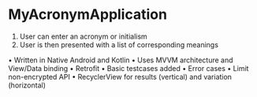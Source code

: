 # MyAcronymApplication

1.	User can enter an acronym or initialism 
2.	User is then presented with a list of corresponding meanings 

•	Written in Native Android and Kotlin
•	Uses MVVM architecture and View/Data binding
•	Retrofit
•	Basic testcases added
•	Error cases
•	Limit non-encrypted API
•	RecyclerView for results (vertical) and variation (horizontal)
